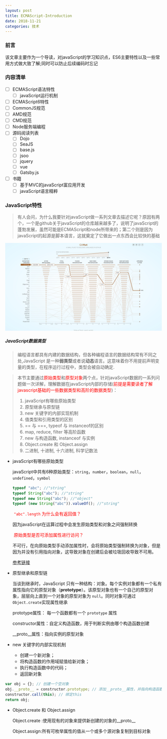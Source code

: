 ```yaml
---
layout: post
title: ECMAScript-Introduction
date: 2018-11-21
categories: 技术
---
```


### 前言

该文章主要作为一个导读，对javaScript的学习知识点，ES6主要特性以及一些常用方式做大致了解;同时可以防止后续编码时忘记

### 内容清单

* [ ] ECMAScript语法特性
  * [ ] javaScript运行机制
* [ ] ECMAScript6特性
* [ ] CommonJS规范
* [ ] AMD规范
* [ ] CMD规范
* [ ] Node服务端编程
* [ ] 源码阅读列表
  * [ ] Dojo
  * [ ] SeaJS
  * [ ] base.js
  * [ ] jsoo
  * [ ] jquery
  * [ ] vue
  * [ ] Gatsby.js
* [ ] 书籍
  * [ ] 基于MVC的javaScript富应用开发
  * [ ] javaScript语言精粹

### JavaScript特性

> 有人会问，为什么我要针对javaScript做一系列文章去描述它呢？原因有两个，一个是github关于javaScript的仓库越来越多了，说明了javaScript的蓬勃发展，虽然可能是ECMAScript和node所带来的；第二个则是因为javaScript的起源是脚本语言，这就奠定了它做出一点东西会比较快的基础

![Githut语言图](../assets/img/picture/Githut语言图.png)

##### JavaScript数据类型

> 编程语言都具有内建的数据结构，但各种编程语言的数据结构常有不同之处,JavaScript 是一种**弱类型**或者说**动态**语言。这意味着你不用提前声明变量的类型，在程序运行过程中，类型会被自动确定.

> 本节主要通过<span style="color:red">原始类型</span>和<span style="color:red">原型对象</span>两个点，针对javaScript数据的一系列问题做一次详解，理解数据在javaScript内部的存储(<span style="color:red">前提是需要读者了解javascript基础的一些数据类型和高阶的数据类型</span>)：
>
> 1. javaScript有哪些原始类型
> 2. 原型继承与原型链
> 3. new 关键字的内部实现机制
> 4. 值类型和引用类型的区别
> 5. == 与 ===, typeof 与 instanceof的区别
> 6. map, reduce, filter 等高阶函数
> 7. new 与构造函数, instanceof 与实例
> 8. Object.create 和 Object.assign
> 9. 二进制, 十进制, 十六进制, 科学记数法

* javaScript有哪些原始类型

  javaScript中共有6种原始类型：`string`，`number`，`boolean`，`null`，`undefined`，`symbol`

  ```javascript
  typeof "abc"; //"string"
  typeof String("abc"); //"string"
  typeof new String("abc"); //"object"
  typeof (new String("abc")).valueOf(); //"string"
  ```

  <span style="color:red"> `"abc".length` 为什么会有返回值？</span>

  因为javaScript在运算过程中会发生原始类型和对象之间强制转换

  <span style="color:red"> 原始类型是否可添加属性进行访问？</span>

  不可行，在向原始类型手动添加属性时，会将原始类型强制转换为对象，但是因为并没有引用指向对象，这导致对象在创建后会被垃圾回收导致不可用。

  [参考链接](https://javascriptweblog.wordpress.com/2010/09/27/the-secret-life-of-javascript-primitives/)

* 原型继承和原型链

  当谈到继承时，JavaScript 只有一种结构：对象。每个实例对象都有一个私有属性指向它的原型对象（**prototype**）。该原型对象也有一个自己的原型对象，层层向上直到一个对象的原型对象为 `null`。同时对象可通过`Object.create`实现属性继承



  prototype属性： 每一个函数都有一个 `prototype` 属性

  constructor属性：自定义构造函数，用于判断实例由哪个构造函数创建

  __proto__属性：指向实例的原型对象

* new 关键字的内部实现机制
  - 创建一个新对象；
  - 将构造函数的作用域赋值给新对象；
  - 执行构造函数中的代码；
  - 返回新对象

```javascript
var obj = {}; // 创建一个空对象
obj.__proto__ = constructor.prototype; // 添加__proto__属性，并指向构造函数的 prototype 属性。
constructor.call(this); // 绑定this
return obj;
```

* Object.create 和 Object.assign

  Object.create :使用现有的对象来提供新创建的对象的__proto__

  Object.assign:所有可枚举属性的值从一个或多个源对象复制到目标对象


